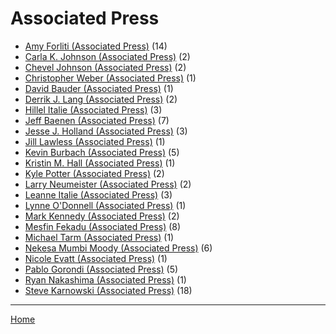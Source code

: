 # Associated Press

  * [Amy Forliti (Associated Press)](../associated-press/amy-forliti/index.md) (14)
  * [Carla K. Johnson (Associated Press)](../associated-press/carla-k-johnson/index.md) (2)
  * [Chevel Johnson (Associated Press)](../associated-press/chevel-johnson/index.md) (2)
  * [Christopher Weber (Associated Press)](../associated-press/christopher-weber/index.md) (1)
  * [David Bauder (Associated Press)](../associated-press/david-bauder/index.md) (1)
  * [Derrik J. Lang (Associated Press)](../associated-press/derrik-j-lang/index.md) (2)
  * [Hillel Italie (Associated Press)](../associated-press/hillel-italie/index.md) (3)
  * [Jeff Baenen (Associated Press)](../associated-press/jeff-baenen/index.md) (7)
  * [Jesse J. Holland (Associated Press)](../associated-press/jesse-j-holland/index.md) (3)
  * [Jill Lawless (Associated Press)](../associated-press/jill-lawless/index.md) (1)
  * [Kevin Burbach (Associated Press)](../associated-press/kevin-burbach/index.md) (5)
  * [Kristin M. Hall (Associated Press)](../associated-press/kristin-m-hall/index.md) (1)
  * [Kyle Potter (Associated Press)](../associated-press/kyle-potter/index.md) (2)
  * [Larry Neumeister (Associated Press)](../associated-press/larry-neumeister/index.md) (2)
  * [Leanne Italie (Associated Press)](../associated-press/leanne-italie/index.md) (3)
  * [Lynne O'Donnell (Associated Press)](../associated-press/lynne-o-donnell/index.md) (1)
  * [Mark Kennedy (Associated Press)](../associated-press/mark-kennedy/index.md) (2)
  * [Mesfin Fekadu (Associated Press)](../associated-press/mesfin-fekadu/index.md) (8)
  * [Michael Tarm (Associated Press)](../associated-press/michael-tarm/index.md) (1)
  * [Nekesa Mumbi Moody (Associated Press)](../associated-press/nekesa-mumbi-moody/index.md) (6)
  * [Nicole Evatt (Associated Press)](../associated-press/nicole-evatt/index.md) (1)
  * [Pablo Gorondi (Associated Press)](../associated-press/pablo-gorondi/index.md) (5)
  * [Ryan Nakashima (Associated Press)](../associated-press/ryan-nakashima/index.md) (1)
  * [Steve Karnowski (Associated Press)](../associated-press/steve-karnowski/index.md) (18)

----

[Home](../index.md)

